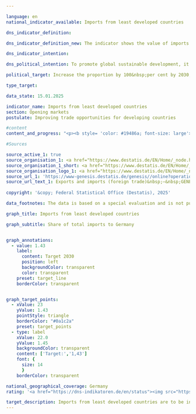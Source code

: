 ```yaml
---

language: en        
national_indicator_available: Imports from least developed countries        

dns_indicator_definition:         

dns_indicator_definition_new: The indicator shows the value of imports or imports from least developed countries (<abbr title="Least developed countries" tabindex="0">LDCs</abbr>) as a share of total imports to Germany (in per cent).        

dns_indicator_intention:         

dns_political_intention: To promote global sustainable development, it is important to improve trading opportunities of developing and emerging countries. Developing and emerging countries need an open and fair trading system that will allow them to offer raw materials as well as processed products on the world market. The Federal Government has therefore set itself the target of doubling the proportion of imports from <abbr title="Least developed countries" tabindex="0">LDCs</abbr> between the years 2014&nbsp;and 2030.        

political_target: Increase the proportion by 100&nbsp;per cent by 2030, compared to 2014        

type_target:         

data_state: 15.01.2025        

indicator_name: Imports from least developed countries        
section: Opening markets        
postulate: Improving trade opportunities for developing countries        

#content         
content_and_progress: "<p><b style= 'color: #19486a; font-size: large'>17.3&nbsp;Imports from least developed countries</b><br><br>Data on imports of goods into Germany are collected by the foreign trade statistics of the Federal Statistical Office (Statistisches Bundesamt). These statistics record not only the country of origin of imported goods but also their value, weight, and a detailed product classification. While data on imports of services are collected by the Deutsche Bundesbank, they are not taken into account in the calculation of this indicator.<br><br>The classification of countries as Least Developed Countries (<abbr title='Least developed countries' tabindex='0'>LDCs</abbr>) is based on the list of recipients of Official Development Assistance (<abbr title='Official development assistance' tabindex='0'>ODA</abbr>) maintained by the Development Assistance Committee (<abbr title='Development Assistance Committee' tabindex='0'>DAC</abbr>) of the Organisation for Economic Co-operation and Development (<abbr title='Organisation for Economic Co-operation and Development' tabindex='0'>OECD</abbr>-DAC). For the purposes of this indicator, the applicable <abbr title='Least developed countries' tabindex='0'>LDC</abbr> classification in each respective year as defined by the <abbr title='Organisation for Economic Co-operation and Development' tabindex='0'>OECD</abbr>-DAC is used. If a country's status changes, this affects the indicator&nbsp;–&nbsp;even if the import value from that country remains unchanged.<br><br>Due to re-imports&nbsp;–&nbsp;including those following processing steps abroad&nbsp;–&nbsp;a certain degree of double counting in both the numerator and denominator of the indicator must be assumed. Since imports from <abbr title='Least developed countries' tabindex='0'>LDCs</abbr> are always measured in relation to total German imports, the indicator value depends not only on the absolute volume of imports from <abbr title='Least developed countries' tabindex='0'>LDCs</abbr> but also on the total value of Germany’s imports in a given year.<br><br>In addition to total imports from <abbr title='Least developed countries' tabindex='0'>LDCs</abbr>, the indicator also includes the share of processed goods. This is intended to partially reflect whether Germany primarily imports raw materials from <abbr title='Least developed countries' tabindex='0'>LDCs</abbr> for industrial production or whether <abbr title='Least developed countries' tabindex='0'>LDCs</abbr> themselves are involved in the manufacturing process and value creation. Processed goods are defined as all products that are not classified as raw materials according to the grouping by product categories and subcategories of the food and manufacturing industries (<abbr title='Classification of goods in the food and industrial economy in Foreign Trade Statistics' tabindex='0'>EGW</abbr>). Raw materials such as crude oil, ores, roundwood or vegetable textile fibres are excluded, whereas items such as cereals, vegetables, live animals, meat and milk are considered processed products.<br><br>In 2024, according to preliminary calculations, the share of imports from <abbr title='Least developed countries' tabindex='0'>LDCs</abbr> in total German imports amounted to 1.17&nbsp;%, or 15.3&nbsp;billion euros. This represents an increase of 64.0&nbsp;% since 2014&nbsp;(2014: 0.71&nbsp;%). The share of processed products from <abbr title='Least developed countries' tabindex='0'>LDCs</abbr> grew by 60.1&nbsp;% between 2014&nbsp;and 2024, reaching 1.05&nbsp;% of total German imports in 2024&nbsp;(2014: 0.66&nbsp;%). This corresponds to a value of 13.8&nbsp;billion euros. Despite a temporary decline in 2023, the indicator overall moved in the desired direction and, if the current trend continues, is on track to meet the politically defined target for 2030.<br><br>A more detailed analysis of imports by country of origin shows that in 2024, the majority of imports from <abbr title='Least developed countries' tabindex='0'>LDCs</abbr> originated from Bangladesh (55.0&nbsp;%) and Cambodia (14.4&nbsp;%). When considering not only the <abbr title='Least developed countries' tabindex='0'>LDCs</abbr> but all developing and emerging economies, their share of total German imports in 2024&nbsp;stood at 25.8&nbsp;%, with processed goods accounting for 23.6&nbsp;%.<br><br>Among developing and emerging economies&nbsp;–&nbsp;and indeed across all countries&nbsp;–&nbsp;Germany imported the most from China in 2024. The share of imports from China in total German imports (1,307.8&nbsp;billion euros) amounted to 11.9&nbsp;%, with 99.7&nbsp;% of the value attributable to processed goods. The Netherlands (7.2&nbsp;%) and the United States (7.0&nbsp;%) followed as the second and third most important import partners respectively.</p>"                

#Sources        

source_active_1: true
source_organisation_1: <a href="https://www.destatis.de/EN/Home/_node.html" target="_blank">Federal Statistical Office</a>
source_organisation_1_short: <a href="https://www.destatis.de/EN/Home/_node.html" target="_blank">Federal Statistical Office</a>
source_organisation_logo_1: <a href="https://www.destatis.de/EN/Home/_node.html" target="_blank"><img src="https://dns-indikatoren.de/public/OrgImgEn/destatis.png" alt="Federal Statistical Office" title=" Click here to visit the homepage of the organizationFederal Statistical Office" style="height:60px; width:148px; border:transparent"/></a>
source_url_1: 'https://www-genesis.destatis.de/genesis//online?operation=table&code=51000-0007&bypass=true&levelindex=1&levelid=1669021022626&language=en'
source_url_text_1: Exports and imports (foreign trade)&nbsp;–&nbsp;GENESIS online 51000-0007
        
copyright: '&copy; Federal Statistical Office (Destatis), 2025'        

data_footnotes: The data is based on a special evaluation and is not publicly available.<br>• The target corresponds to an increase of 100&nbsp;per cent by 2030&nbsp;compared to 2014.<br>• 2024&nbsp;provisional data.        

graph_title: Imports from least developed countries        

graph_subtitle: Share of total imports to Germany        


graph_annotations:
  - value: 1.43
    label:
      content: Target 2030
      position: left
      backgroundColor: transparent
      color: transparent
    preset: target_line
    borderColor: transparent        


graph_target_points:
  - xValue: 23
    yValue: 1.43
    pointStyle: triangle
    borderColor: "#0a1c2a"
    preset: target_points
  - type: label
    xValue: 22.0
    yValue: 1.45
    backgroundColor: transparent
    content: ['Target:','1,43']
    font: {
      size: 14
      }
    borderColor: transparent                

national_geographical_coverage: Germany        
rating: '<a href="https://dns-indikatoren.de/en/status"><img src="https://sdg-indikatoren.de/public/Wettersymbole/Sonne.png" title="If the trend from 2024 had continued, the target value would have been reached or missed by less than 5% of the difference between the target value and the value at that time." alt="Weathersymbol: Sun"/></a>'        

target_description: Imports from least developed countries are to be increased to at least 1.43&nbsp;per cent by 2030&nbsp;(an increase of 100&nbsp;per cent compared to 2014).<br><br>Based on the target formulation, the indicator will achieve the politically defined target if the average development of the last six years continues. Indicator 17.3&nbsp;is rated "Sun" for the year 2024.        
---
```


